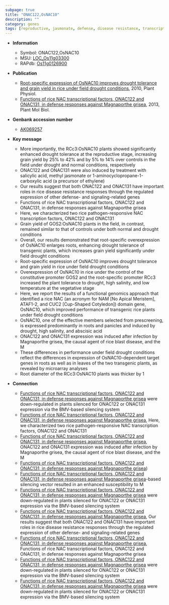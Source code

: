 ```yaml
---
subpage: true
title: "ONAC122,OsNAC10"
description: ""
category: genes
tags: [reproductive, jasmonate, defense, disease resistance, transcription factor, grain yield, temperature, defense response, ethylene, meristem, panicle, salicylic acid, blast disease, drought tolerance, grain, blast, vegetative, root, salinity, disease, drought, yield]
---
```


* **Information**  
    + Symbol: ONAC122,OsNAC10  
    + MSU: [LOC_Os11g03300](http://rice.plantbiology.msu.edu/cgi-bin/ORF_infopage.cgi?orf=LOC_Os11g03300)  
    + RAPdb: [Os11g0126900](http://rapdb.dna.affrc.go.jp/viewer/gbrowse_details/irgsp1?name=Os11g0126900)  

* **Publication**  
    + [Root-specific expression of OsNAC10 improves drought tolerance and grain yield in rice under field drought conditions](http://www.ncbi.nlm.nih.gov/pubmed?term=Root-specific+expression+of+OsNAC10+improves+drought+tolerance+and+grain+yield+in+rice+under+field+drought+conditions%5BTitle%5D), 2010, Plant Physiol.
    + [Functions of rice NAC transcriptional factors, ONAC122 and ONAC131, in defense responses against Magnaporthe grisea](http://www.ncbi.nlm.nih.gov/pubmed?term=Functions+of+rice+NAC+transcriptional+factors,+ONAC122+and+ONAC131,+in+defense+responses+against+Magnaporthe+grisea%5BTitle%5D), 2013, Plant Mol Biol.

* **Genbank accession number**  
    + [AK069257](http://www.ncbi.nlm.nih.gov/nuccore/AK069257)

* **Key message**  
    + More importantly, the RCc3:OsNAC10 plants showed significantly enhanced drought tolerance at the reproductive stage, increasing grain yield by 25% to 42% and by 5% to 14% over controls in the field under drought and normal conditions, respectively
    + ONAC122 and ONAC131 were also induced by treatment with salicylic acid, methyl jasmonate or 1-aminocyclopropane-1-carboxylic acid (a precursor of ethylene)
    + Our results suggest that both ONAC122 and ONAC131 have important roles in rice disease resistance responses through the regulated expression of other defense- and signaling-related genes
    + Functions of rice NAC transcriptional factors, ONAC122 and ONAC131, in defense responses against Magnaporthe grisea
    + Here, we characterized two rice pathogen-responsive NAC transcription factors, ONAC122 and ONAC131
    + Grain yield of GOS2:OsNAC10 plants in the field, in contrast, remained similar to that of controls under both normal and drought conditions
    + Overall, our results demonstrated that root-specific overexpression of OsNAC10 enlarges roots, enhancing drought tolerance of transgenic plants, which increases grain yield significantly under field drought conditions
    + Root-specific expression of OsNAC10 improves drought tolerance and grain yield in rice under field drought conditions
    + Overexpression of OsNAC10 in rice under the control of the constitutive promoter GOS2 and the root-specific promoter RCc3 increased the plant tolerance to drought, high salinity, and low temperature at the vegetative stage
    + Here, we report the results of a functional genomics approach that identified a rice NAC (an acronym for NAM [No Apical Meristem], ATAF1-2, and CUC2 [Cup-Shaped Cotyledon]) domain gene, OsNAC10, which improved performance of transgenic rice plants under field drought conditions
    + OsNAC10, one of the effective members selected from prescreening, is expressed predominantly in roots and panicles and induced by drought, high salinity, and abscisic acid
    + ONAC122 and ONAC131 expression was induced after infection by Magnaporthe grisea, the causal agent of rice blast disease, and the M
    + These differences in performance under field drought conditions reflect the differences in expression of OsNAC10-dependent target genes in roots as well as in leaves of the two transgenic plants, as revealed by microarray analyses
    + Root diameter of the RCc3:OsNAC10 plants was thicker by 1

* **Connection**  
    + [Functions of rice NAC transcriptional factors, ONAC122 and ONAC131, in defense responses against Magnaporthe grisea](http://www.ncbi.nlm.nih.gov/pubmed?term=Functions+of+rice+NAC+transcriptional+factors,+ONAC122+and+ONAC131,+in+defense+responses+against+Magnaporthe+grisea%5BTitle%5D) were down-regulated in plants silenced for ONAC122 or ONAC131 expression via the BMV-based silencing system
    + [Functions of rice NAC transcriptional factors, ONAC122 and ONAC131, in defense responses against Magnaporthe grisea](http://www.ncbi.nlm.nih.gov/pubmed?term=Functions+of+rice+NAC+transcriptional+factors,+ONAC122+and+ONAC131,+in+defense+responses+against+Magnaporthe+grisea%5BTitle%5D), Here, we characterized two rice pathogen-responsive NAC transcription factors, ONAC122 and ONAC131
    + [Functions of rice NAC transcriptional factors, ONAC122 and ONAC131, in defense responses against Magnaporthe grisea](http://www.ncbi.nlm.nih.gov/pubmed?term=Functions+of+rice+NAC+transcriptional+factors,+ONAC122+and+ONAC131,+in+defense+responses+against+Magnaporthe+grisea%5BTitle%5D), ONAC122 and ONAC131 expression was induced after infection by Magnaporthe grisea, the causal agent of rice blast disease, and the M
    + [Functions of rice NAC transcriptional factors, ONAC122 and ONAC131, in defense responses against Magnaporthe grisea](a+precursor+of+ethylene))
    + [Functions of rice NAC transcriptional factors, ONAC122 and ONAC131, in defense responses against Magnaporthe grisea](BMV)-based silencing vector resulted in an enhanced susceptibility to M
    + [Functions of rice NAC transcriptional factors, ONAC122 and ONAC131, in defense responses against Magnaporthe grisea](http://www.ncbi.nlm.nih.gov/pubmed?term=Functions+of+rice+NAC+transcriptional+factors,+ONAC122+and+ONAC131,+in+defense+responses+against+Magnaporthe+grisea%5BTitle%5D) were down-regulated in plants silenced for ONAC122 or ONAC131 expression via the BMV-based silencing system
    + [Functions of rice NAC transcriptional factors, ONAC122 and ONAC131, in defense responses against Magnaporthe grisea](http://www.ncbi.nlm.nih.gov/pubmed?term=Functions+of+rice+NAC+transcriptional+factors,+ONAC122+and+ONAC131,+in+defense+responses+against+Magnaporthe+grisea%5BTitle%5D), Our results suggest that both ONAC122 and ONAC131 have important roles in rice disease resistance responses through the regulated expression of other defense- and signaling-related genes
    + [Functions of rice NAC transcriptional factors, ONAC122 and ONAC131, in defense responses against Magnaporthe grisea](http://www.ncbi.nlm.nih.gov/pubmed?term=Functions+of+rice+NAC+transcriptional+factors,+ONAC122+and+ONAC131,+in+defense+responses+against+Magnaporthe+grisea%5BTitle%5D), Functions of rice NAC transcriptional factors, ONAC122 and ONAC131, in defense responses against Magnaporthe grisea
    + [Functions of rice NAC transcriptional factors, ONAC122 and ONAC131, in defense responses against Magnaporthe grisea](http://www.ncbi.nlm.nih.gov/pubmed?term=Functions+of+rice+NAC+transcriptional+factors,+ONAC122+and+ONAC131,+in+defense+responses+against+Magnaporthe+grisea%5BTitle%5D) were down-regulated in plants silenced for ONAC122 or ONAC131 expression via the BMV-based silencing system
    + [Functions of rice NAC transcriptional factors, ONAC122 and ONAC131, in defense responses against Magnaporthe grisea](http://www.ncbi.nlm.nih.gov/pubmed?term=Functions+of+rice+NAC+transcriptional+factors,+ONAC122+and+ONAC131,+in+defense+responses+against+Magnaporthe+grisea%5BTitle%5D) were down-regulated in plants silenced for ONAC122 or ONAC131 expression via the BMV-based silencing system



